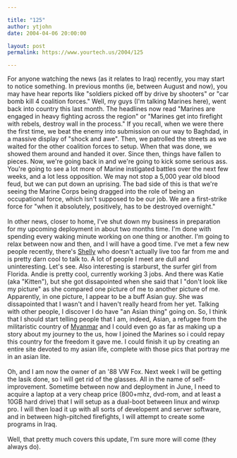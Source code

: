 ```yaml
---

title: "125"
author: ytjohn
date: 2004-04-06 20:00:00

layout: post
permalink: https://www.yourtech.us/2004/125

---
```

For anyone watching the news (as it relates to Iraq) recently, you may start to notice something.  In previous months (ie, between August and now), you may have hear reports like "soldiers picked off by drive by shooters" or "car bomb kill 4 coalition forces."  Well, my guys (I'm talking Marines here), went back into country this last month.  The headlines now read "Marines are engaged in heavy fighting across the region" or "Marines get into firefight with rebels, destroy wall in the process."  If you recall, when we were there the first time, we beat the enemy into submission on our way to Baghdad, in a massive display of "shock and awe".  Then, we patrolled the streets as we waited for the other coalition forces to setup.  When that was done, we showed them around and handed it over.  Since then, things have fallen to pieces.  Now, we're going back in and we're going to kick some serious ass.  You're going to see a lot more of Marine instigated battles over the next few weeks, and a lot less opposition.  We may not stop a 5,000 year old blood feud, but we can put down an uprising.  The bad side of this is that we're seeing the Marine Corps being dragged into the role of being an occupational force, which isn't supposed to be our job.  We are a first-strike force for "when it absolutely, positively, has to be destroyed overnight."
<br /><br />
In other news, closer to home, I've shut down my business in preparation for my upcoming deployment in about two months time.  I'm done with spending every waking minute working on one thing or another.  I'm going to relax between now and then, and I will have a good time.  I've met a few new people recently, there's <a href="http://www.xanga.com/home.aspx?user=iamthejam">Shelly</a> who doesn't actually live too far from me and is pretty darn cool to talk to.  A lot of people I meet are dull and uninteresting.  Let's see.  Also interesting is starburst, the surfer girl from Florida.  Andie is pretty cool, currently working 3 jobs.  And there was Katie (aka "Kitten"), but she got dissapointed when she said that I "don't look like my picture" as she compared one picture of me to another picture of me.  Apparently, in one picture, I appear to be a buff Asian guy.  She was dissapointed that I wasn't and I haven't really heard from her yet.  Talking with other people, I discover I do have "an Asian thing" going on.  So, I think that I should start telling people that I am, indeed, Asian, a refugee from the militaristic country of <a href="http://www.lonelyplanet.com/destinations/south_east_asia/myanmar/">Myanmar</a> and I could even go as far as making up a story about my journey to the us, how I joined the Marines so i could repay this country for the freedom it gave me.  I could finish it up by creating an entire site devoted to my asian life, complete with those pics that portray me in an asian lite.  <br />
<br />
Oh, and I am now the owner of an '88 VW Fox.  Next week I will be getting the lasik done, so I will get rid of the glasses.  All in the name of self-improvement.   Sometime between now and deployment in June, I need to acquire a laptop at a very cheap price (800+mhz, dvd-rom, and at least a 10GB hard drive) that I will setup as a dual-boot between linux and winxp pro.  I will then load it up with all sorts of developemt and server software, and in between high-pitched firefights, I will attempt to create some programs in Iraq.<br />
<br />
Well, that pretty much covers this update, I'm sure more will come (they always do).

